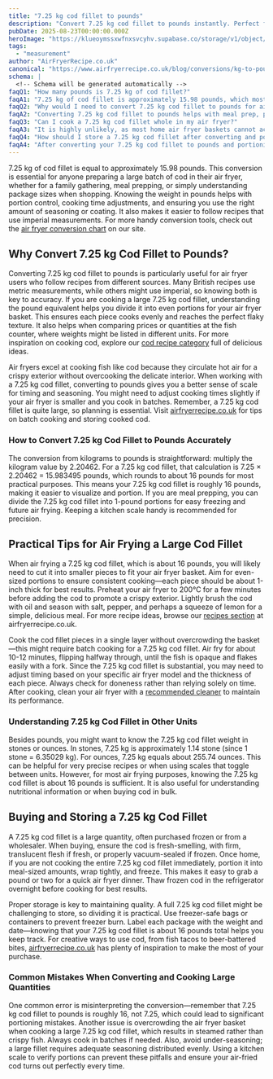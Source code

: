 ```yaml
---
title: "7.25 kg cod fillet to pounds"
description: "Convert 7.25 kg cod fillet to pounds instantly. Perfect for air fryer meal prep, shopping, and portioning your favourite cod recipes."
pubDate: 2025-08-23T00:00:00.000Z
heroImage: "https://klueoymssxwfnxsvcyhv.supabase.co/storage/v1/object/public/Shmucket/7-25-kg-cod-fillet-to-pounds.webp"
tags:
  - "measurement"
author: "AirFryerRecipe.co.uk"
canonical: "https://www.airfryerrecipe.co.uk/blog/conversions/kg-to-pounds/7-25-kg-cod-fillet-to-pounds"
schema: |
  <!-- Schema will be generated automatically -->
faqQ1: "How many pounds is 7.25 kg of cod fillet?"
faqA1: "7.25 kg of cod fillet is approximately 15.98 pounds, which most people round to 16 pounds for practical purposes. This conversion is done by multiplying the kilogram value by 2.20462, the standard conversion factor. It is useful for portioning large quantities for air frying or when following recipes that use imperial measurements."
faqQ2: "Why would I need to convert 7.25 kg cod fillet to pounds for air frying?"
faqA2: "Converting 7.25 kg cod fillet to pounds helps with meal prep, portion control, and recipe adaptation. Many air fryer recipes, especially those from American sources, use pounds and ounces, so knowing the equivalent weight ensures you use the correct amount of ingredients and adjust cooking times accurately. It also makes it easier to divide a large fillet into air fryer-friendly portions."
faqQ3: "Can I cook a 7.25 kg cod fillet whole in my air fryer?"
faqA3: "It is highly unlikely, as most home air fryer baskets cannot accommodate a whole 7.25 kg cod fillet, which is roughly 16 pounds. You will need to cut it into smaller, even-sized pieces that fit in a single layer without overlapping. Cooking in batches is recommended to ensure each piece cooks evenly and becomes crispy rather than steaming."
faqQ4: "How should I store a 7.25 kg cod fillet after converting and portioning it?"
faqA4: "After converting your 7.25 kg cod fillet to pounds and portioning it, wrap each piece tightly in freezer-safe packaging to prevent freezer burn. Label each package with the weight in pounds and the date. Thaw portions in the refrigerator overnight before air frying for the best texture and food safety. This approach makes it easy to enjoy perfectly cooked cod whenever you like."
---
```

<p>7.25 kg of cod fillet is equal to approximately 15.98 pounds. This conversion is essential for anyone preparing a large batch of cod in their air fryer, whether for a family gathering, meal prepping, or simply understanding package sizes when shopping. Knowing the weight in pounds helps with portion control, cooking time adjustments, and ensuring you use the right amount of seasoning or coating. It also makes it easier to follow recipes that use imperial measurements. For more handy conversion tools, check out the <a href=https://www.airfryerrecipe.co.uk/air-fryer-conversion-chart>air fryer conversion chart</a> on our site.</p>

<h2>Why Convert 7.25 kg Cod Fillet to Pounds?</h2>
<p>Converting 7.25 kg cod fillet to pounds is particularly useful for air fryer users who follow recipes from different sources. Many British recipes use metric measurements, while others might use imperial, so knowing both is key to accuracy. If you are cooking a large 7.25 kg cod fillet, understanding the pound equivalent helps you divide it into even portions for your air fryer basket. This ensures each piece cooks evenly and reaches the perfect flaky texture. It also helps when comparing prices or quantities at the fish counter, where weights might be listed in different units. For more inspiration on cooking cod, explore our <a href=https://www.airfryerrecipe.co.uk/recipe-category/cod>cod recipe category</a> full of delicious ideas.</p>

<p>Air fryers excel at cooking fish like cod because they circulate hot air for a crispy exterior without overcooking the delicate interior. When working with a 7.25 kg cod fillet, converting to pounds gives you a better sense of scale for timing and seasoning. You might need to adjust cooking times slightly if your air fryer is smaller and you cook in batches. Remember, a 7.25 kg cod fillet is quite large, so planning is essential. Visit <a href=https://www.airfryerrecipe.co.uk/>airfryerrecipe.co.uk</a> for tips on batch cooking and storing cooked cod.</p>

<h3>How to Convert 7.25 kg Cod Fillet to Pounds Accurately</h3>
<p>The conversion from kilograms to pounds is straightforward: multiply the kilogram value by 2.20462. For a 7.25 kg cod fillet, that calculation is 7.25 × 2.20462 = 15.983495 pounds, which rounds to about 16 pounds for most practical purposes. This means your 7.25 kg cod fillet is roughly 16 pounds, making it easier to visualize and portion. If you are meal prepping, you can divide the 7.25 kg cod fillet into 1-pound portions for easy freezing and future air frying. Keeping a kitchen scale handy is recommended for precision.</p>

<h2>Practical Tips for Air Frying a Large Cod Fillet</h2>
<p>When air frying a 7.25 kg cod fillet, which is about 16 pounds, you will likely need to cut it into smaller pieces to fit your air fryer basket. Aim for even-sized portions to ensure consistent cooking—each piece should be about 1-inch thick for best results. Preheat your air fryer to 200°C for a few minutes before adding the cod to promote a crispy exterior. Lightly brush the cod with oil and season with salt, pepper, and perhaps a squeeze of lemon for a simple, delicious meal. For more recipe ideas, browse our <a href=https://www.airfryerrecipe.co.uk/recipes>recipes section</a> at airfryerrecipe.co.uk.</p>

<p>Cook the cod fillet pieces in a single layer without overcrowding the basket—this might require batch cooking for a 7.25 kg cod fillet. Air fry for about 10-12 minutes, flipping halfway through, until the fish is opaque and flakes easily with a fork. Since the 7.25 kg cod fillet is substantial, you may need to adjust timing based on your specific air fryer model and the thickness of each piece. Always check for doneness rather than relying solely on time. After cooking, clean your air fryer with a <a href=https://www.airfryerrecipe.co.uk/air-fryer-cleaner>recommended cleaner</a> to maintain its performance.</p>

<h3>Understanding 7.25 kg Cod Fillet in Other Units</h3>
<p>Besides pounds, you might want to know the 7.25 kg cod fillet weight in stones or ounces. In stones, 7.25 kg is approximately 1.14 stone (since 1 stone = 6.35029 kg). For ounces, 7.25 kg equals about 255.74 ounces. This can be helpful for very precise recipes or when using scales that toggle between units. However, for most air frying purposes, knowing the 7.25 kg cod fillet is about 16 pounds is sufficient. It is also useful for understanding nutritional information or when buying cod in bulk.</p>

<h2>Buying and Storing a 7.25 kg Cod Fillet</h2>
<p>A 7.25 kg cod fillet is a large quantity, often purchased frozen or from a wholesaler. When buying, ensure the cod is fresh-smelling, with firm, translucent flesh if fresh, or properly vacuum-sealed if frozen. Once home, if you are not cooking the entire 7.25 kg cod fillet immediately, portion it into meal-sized amounts, wrap tightly, and freeze. This makes it easy to grab a pound or two for a quick air fryer dinner. Thaw frozen cod in the refrigerator overnight before cooking for best results.</p>

<p>Proper storage is key to maintaining quality. A full 7.25 kg cod fillet might be challenging to store, so dividing it is practical. Use freezer-safe bags or containers to prevent freezer burn. Label each package with the weight and date—knowing that your 7.25 kg cod fillet is about 16 pounds total helps you keep track. For creative ways to use cod, from fish tacos to beer-battered bites, <a href=https://www.airfryerrecipe.co.uk/>airfryerrecipe.co.uk</a> has plenty of inspiration to make the most of your purchase.</p>

<h3>Common Mistakes When Converting and Cooking Large Quantities</h3>
<p>One common error is misinterpreting the conversion—remember that 7.25 kg cod fillet to pounds is roughly 16, not 7.25, which could lead to significant portioning mistakes. Another issue is overcrowding the air fryer basket when cooking a large 7.25 kg cod fillet, which results in steamed rather than crispy fish. Always cook in batches if needed. Also, avoid under-seasoning; a large fillet requires adequate seasoning distributed evenly. Using a kitchen scale to verify portions can prevent these pitfalls and ensure your air-fried cod turns out perfectly every time.</p>

